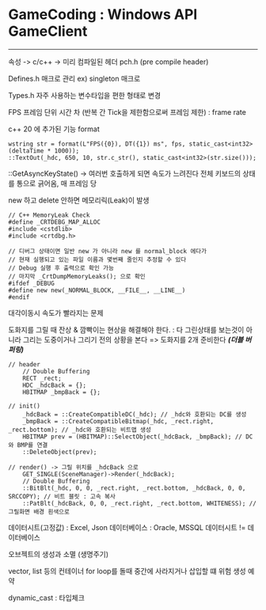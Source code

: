 # GameCoding : Windows API GameClient

---

속성 -> c/c++ -> 미리 컴파일된 헤더
pch.h (pre compile header)

Defines.h 매크로 관리
ex) singleton 매크로

Types.h 자주 사용하는 변수타입을 편한 형태로 변경

FPS 프레임 단위
시간 차 (반복 간 Tick을 제한함으로써 프레임 제한) : frame rate

c++ 20 에 추가된 기능 format
```
wstring str = format(L"FPS({0}), DT({1}) ms", fps, static_cast<int32>(deltaTime * 1000));
::TextOut(_hdc, 650, 10, str.c_str(), static_cast<int32>(str.size()));
```

::GetAsyncKeyState() -> 여러번 호출하게 되면 속도가 느려진다
전체 키보드의 상태를 통으로 긁어옴, 매 프레임 당

new 하고 delete 안하면 메모리릭(Leak)이 발생
```
// C++ MemoryLeak Check
#define _CRTDEBG_MAP_ALLOC
#include <cstdlib>
#include <crtdbg.h>

// 디버그 상태이면 일반 new 가 아니라 new 를 normal_block 에다가
// 현재 실행되고 있는 파일 이름과 몇번째 줄인지 추정할 수 있다
// Debug 실행 후 출력으로 확인 가능
// 마지막 _CrtDumpMemoryLeaks(); 으로 확인
#ifdef _DEBUG
#define new new(_NORMAL_BLOCK, __FILE__, __LINE__)
#endif
```

대각이동시 속도가 빨라지는 문제

도화지를 그릴 때 잔상 & 깜빡이는 현상을 해결해야 한다.
: 다 그린상태를 보는것이 아니라 그리는 도중이거나 그리기 전의 상황을 본다
=> 도화지를 2개 준비한다 ***(더블 버퍼링)***
```
// header
	// Double Buffering
	RECT _rect;
	HDC _hdcBack = {};
	HBITMAP _bmpBack = {};

// init()
	_hdcBack = ::CreateCompatibleDC(_hdc); // _hdc와 호환되는 DC를 생성
	_bmpBack = ::CreateCompatibleBitmap(_hdc, _rect.right, _rect.bottom); // _hdc와 호환되는 비트맵 생성
	HBITMAP prev = (HBITMAP)::SelectObject(_hdcBack, _bmpBack); // DC와 BMP를 연결
	::DeleteObject(prev);

// render() -> 그릴 위치를 _hdcBack 으로
    GET_SINGLE(SceneManager)->Render(_hdcBack);
	// Double Buffering
	::BitBlt(_hdc, 0, 0, _rect.right, _rect.bottom, _hdcBack, 0, 0, SRCCOPY); // 비트 블릿 : 고속 복사
	::PatBlt(_hdcBack, 0, 0, _rect.right, _rect.bottom, WHITENESS); // 그릴화면 배경 흰색으로
```

데이터시트(고정값) : Excel, Json
데이터베이스 : Oracle, MSSQL
데이터시트 != 데이터베이스

오브젝트의 생성과 소멸 (생명주기)

vector, list 등의 컨테이너 for loop를 돌때 중간에 사라지거나 삽입할 떄 위험
생성 예약

dynamic_cast : 타입체크